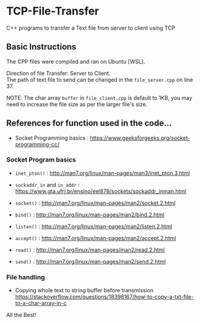# TCP-File-Transfer
C++ programs to transfer a Text file from server to client using TCP

## Basic Instructions
The CPP files were compiled and ran on Ubuntu [WSL].  

Direction of file Transfer: Server to Client.  
The path of text file to send can be changed in the `file_server.cpp` on line 37.  
  
NOTE: The char array `buffer` in `file_client.cpp` is default to 1KB, you may need to increase the file size as per the larger file's size.  

## References for function used in the code...
- Socket Programming basics : https://www.geeksforgeeks.org/socket-programming-cc/

### Socket Program basics
- `inet_pton()` : http://man7.org/linux/man-pages/man3/inet_pton.3.html  
  
- `sockaddr_in` and `in_addr` : https://www.gta.ufrj.br/ensino/eel878/sockets/sockaddr_inman.html  
- `socket()` : http://man7.org/linux/man-pages/man2/socket.2.html  
- `bind()` : http://man7.org/linux/man-pages/man2/bind.2.html  
- `listen()` : http://man7.org/linux/man-pages/man2/listen.2.html  
- `accept()` : http://man7.org/linux/man-pages/man2/accept.2.html  
  
- `read()` : http://man7.org/linux/man-pages/man2/read.2.html  
- `send()` : http://man7.org/linux/man-pages/man2/send.2.html  

### File handling
- Copying whole text to string buffer before transmission  
https://stackoverflow.com/questions/18398167/how-to-copy-a-txt-file-to-a-char-array-in-c


All the Best!
